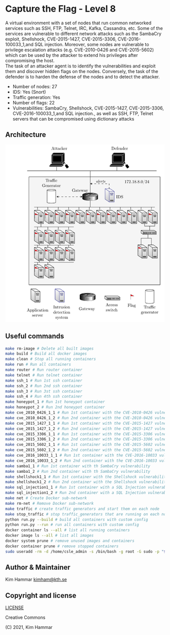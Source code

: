 # Capture the Flag - Level 8

A virtual environment with a set of nodes that run common networked services such as SSH, FTP, Telnet, IRC, Kafka, 
Cassandra, etc. Some of the services are vulnerable to different network attacks such as the SambaCry exploit, Shellshock, CVE-2015-1427, CVE-2015-3306, CVE-2016-100033_1,and SQL injection. 
Moreover, some nodes are vulnerable to privilege escalation attacks (e.g. CVE-2010-0426 and CVE-2015-5602) which can be used by the attacker to extend his privileges after compromising the host.    
The task of an attacker agent is to identify the vulnerabilities and exploit them and discover hidden flags
on the nodes. Conversely, the task of the defender is to harden the defense of the nodes and to detect the 
attacker. 

- Number of nodes: 27
- IDS: Yes (Snort)
- Traffic generation: Yes
- Number of flags: 22
- Vulnerabilities: SambaCry, Shellshock, CVE-2015-1427, CVE-2015-3306, CVE-2016-100033_1,and SQL injection., as well as SSH, FTP, Telnet servers that can be compromised using dictionary attacks

## Architecture

<p align="center">
<img src="env.png" width="600">
</p>

## Useful commands

```bash
make rm-image # Delete all built images
make build # Build all docker images
make clean # Stop all running containers
make run # Run all containers
make router # Run router container
make telnet # Run telnet container
make ssh_1 # Run 1st ssh container
make ssh_2 # Run 2nd ssh container
make ssh_3 # Run 3st ssh container
make ssh_4 # Run 4th ssh container
make honeypot_1 # Run 1st honeypot container
make honeypot_2 # Run 2nd honeypot container
make cve_2010_0426_1_1 # Run 1st container with the CVE-2010-0426 vulnerability
make cve_2010_0426_1_2 # Run 2nd container with the CVE-2010-0426 vulnerability
make cve_2015_1427_1_1 # Run 1st container with the CVE-2015-1427 vulnerability
make cve_2015_1427_1_2 # Run 2nd container with the CVE-2015-1427 vulnerability
make cve_2015_3306_1_1 # Run 1st container with the CVE-2015-3306 vulnerability
make cve_2015_3306_1_2 # Run 2nd container with the CVE-2015-3306 vulnerability
make cve_2015_5602_1_1 # Run 1st container with the CVE-2015-5602 vulnerability
make cve_2015_5602_1_2 # Run 2nd container with the CVE-2015-5602 vulnerability
make cve_2016_10033_1_1 # Run 1st container with the CVE-2016-10033 vulnerability
make cve_2016_10033_1_2 # Run 2nd container with the CVE-2016-10033 vulnerability
make samba1_1 # Run 1st container with th SambaCry vulnerability
make samba1_2 # Run 2nd container with th SambaCry vulnerability
make shellshock1_1 # Run 1st container with the Shellshock vulnerability
make shellshock1_2 # Run 2nd container with the Shellshock vulnerability
make sql_injection1_1 # Run 1st container with a SQL Injection vulnerability
make sql_injection1_2 # Run 2nd container with a SQL Injection vulnerability 
make net # Create Docker sub-network
make rm-net # Remove Docker sub-network
make traffic # create traffic generators and start them on each node
make stop_traffic # stop traffic_generators that are running on each node
python run.py --build # build all containers with custom config
python run.py --run # run all containers with custom config
docker container ls --all # list all running containers
docker image ls --all # list all images
docker system prune # remove unused images and containers
docker container prune # remove stopped containers
sudo useradd -rm -d /home/csle_admin -s /bin/bash -g root -G sudo -p "$(openssl passwd -1 'csle@admin-pw_191')" csle_admin   
```

## Author & Maintainer

Kim Hammar <kimham@kth.se>

## Copyright and license

[LICENSE](../../../../../../../LICENSE.md)

Creative Commons

(C) 2021, Kim Hammar